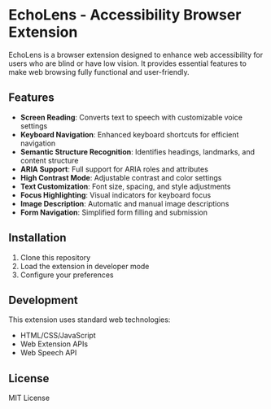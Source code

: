 # EchoLens - Accessibility Browser Extension

EchoLens is a browser extension designed to enhance web accessibility for users who are blind or have low vision. It provides essential features to make web browsing fully functional and user-friendly.

## Features

- **Screen Reading**: Converts text to speech with customizable voice settings
- **Keyboard Navigation**: Enhanced keyboard shortcuts for efficient navigation
- **Semantic Structure Recognition**: Identifies headings, landmarks, and content structure
- **ARIA Support**: Full support for ARIA roles and attributes
- **High Contrast Mode**: Adjustable contrast and color settings
- **Text Customization**: Font size, spacing, and style adjustments
- **Focus Highlighting**: Visual indicators for keyboard focus
- **Image Description**: Automatic and manual image descriptions
- **Form Navigation**: Simplified form filling and submission

## Installation

1. Clone this repository
2. Load the extension in developer mode
3. Configure your preferences

## Development

This extension uses standard web technologies:
- HTML/CSS/JavaScript
- Web Extension APIs
- Web Speech API

## License

MIT License
